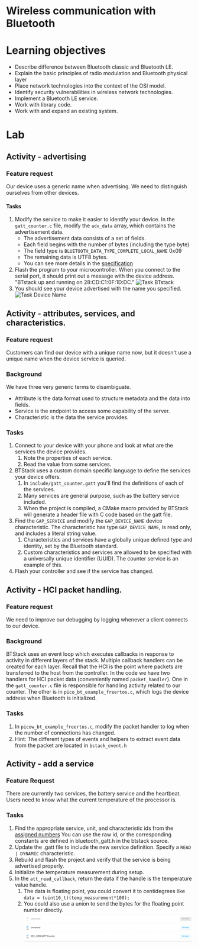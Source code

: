 # Wireless communication with Bluetooth

# Learning objectives
* Describe difference between Bluetooth classic and Bluetooth LE.
* Explain the basic principles of radio modulation and Bluetooth physical layer
* Place network technologies into the context of the OSI model.
* Identify security vulnerabilities in wireless network technologies.
* Implement a Bluetooth LE service.
* Work with library code.
* Work with and expand an existing system.

# Lab

## Activity - advertising

### Feature request
Our device uses a generic name when advertising. We need to distinguish ourselves from other devices.

#### Tasks

1. Modify the service to make it easier to identify your device. In the `gatt_counter.c` file, modify the `adv_data` array, which contains the advertisement data.
   * The advertisement data consists of a set of fields.
   * Each field begins with the number of bytes (including the type byte)
   * The field type is `BLUETOOTH_DATA_TYPE_COMPLETE_LOCAL_NAME` 0x09
   * The remaining data is UTF8 bytes.
   * You can see more details in the [specification](https://www.bluetooth.com/wp-content/uploads/Files/Specification/HTML/CSS_v11/out/en/supplement-to-the-bluetooth-core-specification/data-types-specification.html)
1. Flash the program to your microcontroller. When you connect to the serial port, it should print out a message with the device address. "BTstack up and running on 28:CD:C1:0F:1D:DC."
![Task BTstack](../pics/btstack_up_running.png "Task BTstack")
1. You should see your device advertised with the name you specified.
![Task Device Name](../pics/ECE_6785_Gatt_Counter.png "Task Device Name")
## Activity - attributes, services, and characteristics.

### Feature request
Customers can find our device with a unique name now, but it doesn't use a unique name when the device service is queried.

### Background
We have three very generic terms to disambiguate.
* Attribute is the data format used to structure metadata and the data into fields.
* Service is the endpoint to access some capability of the server.
* Characteristic is the data the service provides.

### Tasks
1. Connect to your device with your phone and look at what are the services the device provides.
    1. Note the properties of each service.
    1. Read the value from some services.
1. BTStack uses a custom domain specific language to define the services your device offers.
    1. In `include/gatt_counter.gatt` you'll find the definitions of each of the services.
    1. Many services are general purpose, such as the battery service included.
    1. When the project is compiled, a CMake macro provided by BTStack will generate a header file with C code based on the gatt file.
1. Find the `GAP_SERVICE` and modify the `GAP_DEVICE_NAME` device characteristic. The characteristic has type `GAP_DEVICE_NAME`, is read only, and includes a literal string value.
    1. Characteristics and services have a globally unique defined type and identity, set by the Bluetooth standard.
    1. Custom characteristics and services are allowed to be specified with a universally unique identifier (UUID). The counter service is an example of this.
1. Flash your controller and see if the service has changed.

## Activity - HCI packet handling.

### Feature request
We need to improve our debugging by logging whenever a client connects to our device.

### Background
BTStack uses an event loop which executes callbacks in response to activity in different layers of the stack. Multiple callback handlers can be created for each layer. Recall that the HCI is the point where packets are transferred to the host from the controller. In the code we have two handlers for HCI packet data (conveniently named `packet_handler`). One in the `gatt_counter.c` file is responsible for handling activity related to our counter. The other is in `pico_bt_example_freertos.c`, which logs the device address when Bluetooth is initialized.

### Tasks
1. In `picow_bt_example_freertos.c`, modify the packet handler to log when the number of connections has changed.
1. Hint: The different types of events and helpers to extract event data from the packet are located in `bstack_event.h`

## Activity - add a service

### Feature Request
There are currently two services, the battery service and the heartbeat. Users need to know what the current temperature of the processor is.

### Tasks
1. Find the appropriate service, unit, and characteristic ids from the [assigned numbers](https://www.bluetooth.com/wp-content/uploads/Files/Specification/HTML/Assigned_Numbers/out/en/Assigned_Numbers.pdf?v=1732413193435)
You can use the raw id, or the corresponding constants are defined in bluetooth_gatt.h in the btstack source.
1. Update the .gatt file to include the new service definition. Specify a `READ | DYNAMIC` characteristic.
1. Rebuild and flash the project and verify that the service is being advertised properly.
1. Initialize the temperature measurement during setup.
1. In the `att_read_callback`, return the data if the handle is the temperature value handle.
    1. The data is floating point, you could convert it to centidegrees like `data = (uint16_t)(temp_measurement*100);`
    1. You could also use a union to send the bytes for the floating point number directly.
    ![Task Device Temperature](pics/ECE_6785_Gatt_Counter.png "Task Device Temperature")


